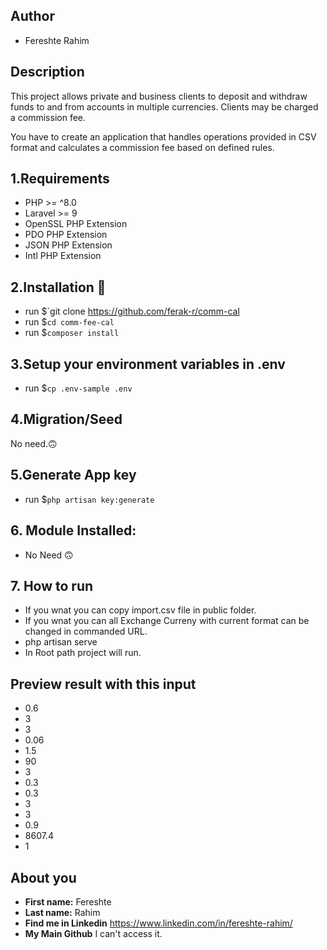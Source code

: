 ## Author
- Fereshte Rahim

## Description
This project allows private and business clients to deposit and withdraw funds to and from accounts in multiple currencies. Clients may be charged a commission fee.

You have to create an application that handles operations provided in CSV format and calculates a commission fee based on defined rules.
## 1.Requirements
- PHP >= ^8.0
- Laravel >= 9
- OpenSSL PHP Extension
- PDO PHP Extension
- JSON PHP Extension
- Intl PHP Extension

## 2.Installation 🙂
- run $`git clone https://github.com/ferak-r/comm-cal
- run $`cd comm-fee-cal`
- run $`composer install`

## 3.Setup your environment variables in .env
- run $`cp .env-sample .env`

## 4.Migration/Seed 
No need.🙃

## 5.Generate App key
- run $`php artisan key:generate`

## 6. Module Installed:
- No Need 🙃

## 7. How to run
- If you wnat you can copy import.csv file in public folder.
- If you wnat you can all Exchange Curreny with current format can be changed in commanded URL.
- php artisan serve
- In Root path project will run.


## Preview result with this input

- 0.6
- 3
- 3
- 0.06
- 1.5
- 90
- 3
- 0.3
- 0.3
- 3
- 3
- 0.9
- 8607.4
- 1

<a id="about-you"></a>
## About you

* **First name:** Fereshte
* **Last name:** Rahim
* **Find me in Linkedin** https://www.linkedin.com/in/fereshte-rahim/
* **My Main Github** I can't access it.
